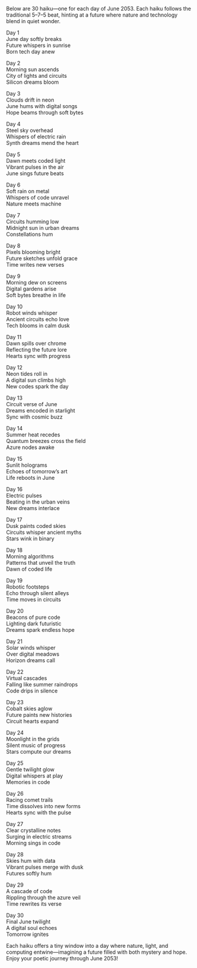 Below are 30 haiku—one for each day of June 2053. Each haiku follows the traditional 5–7–5 beat, hinting at a future where nature and technology blend in quiet wonder.

Day 1  
June day softly breaks  
Future whispers in sunrise  
Born tech day anew

Day 2  
Morning sun ascends  
City of lights and circuits  
Silicon dreams bloom

Day 3  
Clouds drift in neon  
June hums with digital songs  
Hope beams through soft bytes

Day 4  
Steel sky overhead  
Whispers of electric rain  
Synth dreams mend the heart

Day 5  
Dawn meets coded light  
Vibrant pulses in the air  
June sings future beats

Day 6  
Soft rain on metal  
Whispers of code unravel  
Nature meets machine

Day 7  
Circuits humming low  
Midnight sun in urban dreams  
Constellations hum

Day 8  
Pixels blooming bright  
Future sketches unfold grace  
Time writes new verses

Day 9  
Morning dew on screens  
Digital gardens arise  
Soft bytes breathe in life

Day 10  
Robot winds whisper  
Ancient circuits echo love  
Tech blooms in calm dusk

Day 11  
Dawn spills over chrome  
Reflecting the future lore  
Hearts sync with progress

Day 12  
Neon tides roll in  
A digital sun climbs high  
New codes spark the day

Day 13  
Circuit verse of June  
Dreams encoded in starlight  
Sync with cosmic buzz

Day 14  
Summer heat recedes  
Quantum breezes cross the field  
Azure nodes awake

Day 15  
Sunlit holograms  
Echoes of tomorrow’s art  
Life reboots in June

Day 16  
Electric pulses  
Beating in the urban veins  
New dreams interlace

Day 17  
Dusk paints coded skies  
Circuits whisper ancient myths  
Stars wink in binary

Day 18  
Morning algorithms  
Patterns that unveil the truth  
Dawn of coded life

Day 19  
Robotic footsteps  
Echo through silent alleys  
Time moves in circuits

Day 20  
Beacons of pure code  
Lighting dark futuristic  
Dreams spark endless hope

Day 21  
Solar winds whisper  
Over digital meadows  
Horizon dreams call

Day 22  
Virtual cascades  
Falling like summer raindrops  
Code drips in silence

Day 23  
Cobalt skies aglow  
Future paints new histories  
Circuit hearts expand

Day 24  
Moonlight in the grids  
Silent music of progress  
Stars compute our dreams

Day 25  
Gentle twilight glow  
Digital whispers at play  
Memories in code

Day 26  
Racing comet trails  
Time dissolves into new forms  
Hearts sync with the pulse

Day 27  
Clear crystalline notes  
Surging in electric streams  
Morning sings in code

Day 28  
Skies hum with data  
Vibrant pulses merge with dusk  
Futures softly hum

Day 29  
A cascade of code  
Rippling through the azure veil  
Time rewrites its verse

Day 30  
Final June twilight  
A digital soul echoes  
Tomorrow ignites

Each haiku offers a tiny window into a day where nature, light, and computing entwine—imagining a future filled with both mystery and hope. Enjoy your poetic journey through June 2053!
